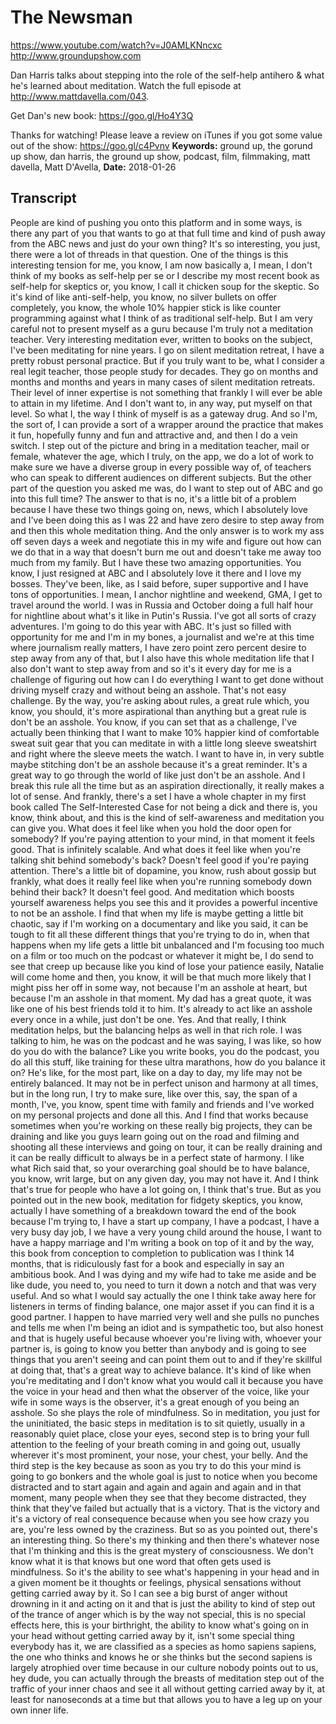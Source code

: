 # The Newsman
https://www.youtube.com/watch?v=J0AMLKNncxc
http://www.groundupshow.com

Dan Harris talks about stepping into the role of the self-help antihero & what he's learned about meditation. Watch the full episode at http://www.mattdavella.com/043.

Get Dan's new book: https://goo.gl/Ho4Y3Q

Thanks for watching! Please leave a review on iTunes if you got some value out of the show: https://goo.gl/c4Pvnv
**Keywords:** ground up, the gorund up show, dan harris, the ground up show, podcast, film, filmmaking, matt davella, Matt D'Avella, 
**Date:** 2018-01-26

## Transcript
 People are kind of pushing you onto this platform and in some ways, is there any part of you that wants to go at that full time and kind of push away from the ABC news and just do your own thing? It's so interesting, you just, there were a lot of threads in that question. One of the things is this interesting tension for me, you know, I am now basically a, I mean, I don't think of my books as self-help per se or I describe my most recent book as self-help for skeptics or, you know, I call it chicken soup for the skeptic. So it's kind of like anti-self-help, you know, no silver bullets on offer completely, you know, the whole 10% happier stick is like counter programming against what I think of as traditional self-help. But I am very careful not to present myself as a guru because I'm truly not a meditation teacher. Very interesting meditation ever, written to books on the subject, I've been meditating for nine years. I go on silent meditation retreat, I have a pretty robust personal practice. But if you truly want to be, what I consider a real legit teacher, those people study for decades. They go on months and months and months and years in many cases of silent meditation retreats. Their level of inner expertise is not something that frankly I will ever be able to attain in my lifetime. And I don't want to, in any way, put myself on that level. So what I, the way I think of myself is as a gateway drug. And so I'm, the sort of, I can provide a sort of a wrapper around the practice that makes it fun, hopefully funny and fun and attractive and, and then I do a vein switch. I step out of the picture and bring in a meditation teacher, mail or female, whatever the age, which I truly, on the app, we do a lot of work to make sure we have a diverse group in every possible way of, of teachers who can speak to different audiences on different subjects. But the other part of the question you asked me was, do I want to step out of ABC and go into this full time? The answer to that is no, it's a little bit of a problem because I have these two things going on, news, which I absolutely love and I've been doing this as I was 22 and have zero desire to step away from and then this whole meditation thing. And the only answer is to work my ass off seven days a week and negotiate this in my wife and figure out how can we do that in a way that doesn't burn me out and doesn't take me away too much from my family. But I have these two amazing opportunities. You know, I just resigned at ABC and I absolutely love it there and I love my bosses. They've been, like, as I said before, super supportive and I have tons of opportunities. I mean, I anchor nightline and weekend, GMA, I get to travel around the world. I was in Russia and October doing a full half hour for nightline about what's it like in Putin's Russia. I've got all sorts of crazy adventures. I'm going to do this year with ABC. It's just so filled with opportunity for me and I'm in my bones, a journalist and we're at this time where journalism really matters, I have zero point zero percent desire to step away from any of that, but I also have this whole meditation life that I also don't want to step away from and so it's it every day for me is a challenge of figuring out how can I do everything I want to get done without driving myself crazy and without being an asshole. That's not easy challenge. By the way, you're asking about rules, a great rule which, you know, you should, it's more aspirational than anything but a great rule is don't be an asshole. You know, if you can set that as a challenge, I've actually been thinking that I want to make 10% happier kind of comfortable sweat suit gear that you can meditate in with a little long sleeve sweatshirt and right where the sleeve meets the watch. I want to have in, in very subtle maybe stitching don't be an asshole because it's a great reminder. It's a great way to go through the world of like just don't be an asshole. And I break this rule all the time but as an aspiration directionally, it really makes a lot of sense. And frankly, there's a set I have a whole chapter in my first book called The Self-Interested Case for not being a dick and there is, you know, think about, and this is the kind of self-awareness and meditation you can give you. What does it feel like when you hold the door open for somebody? If you're paying attention to your mind, in that moment it feels good. That is infinitely scalable. And what does it feel like when you're talking shit behind somebody's back? Doesn't feel good if you're paying attention. There's a little bit of dopamine, you know, rush about gossip but frankly, what does it really feel like when you're running somebody down behind their back? It doesn't feel good. And meditation which boosts yourself awareness helps you see this and it provides a powerful incentive to not be an asshole. I find that when my life is maybe getting a little bit chaotic, say if I'm working on a documentary and like you said, it can be tough to fit all these different things that you're trying to do in, when that happens when my life gets a little bit unbalanced and I'm focusing too much on a film or too much on the podcast or whatever it might be, I do send to see that creep up because like you kind of lose your patience easily, Natalie will come home and then, you know, it will be that much more likely that I might piss her off in some way, not because I'm an asshole at heart, but because I'm an asshole in that moment. My dad has a great quote, it was like one of his best friends told it to him. It's already to act like an asshole every once in a while, just don't be one. Yes. And that really, I think meditation helps, but the balancing helps as well in that rich role. I was talking to him, he was on the podcast and he was saying, I was like, so how do you do with the balance? Like you write books, you do the podcast, you do all this stuff, like training for these ultra marathons, how do you balance it on? He's like, for the most part, like on a day to day, my life may not be entirely balanced. It may not be in perfect unison and harmony at all times, but in the long run, I try to make sure, like over this, say, the span of a month, I've, you know, spent time with family and friends and I've worked on my personal projects and done all this. And I find that works because sometimes when you're working on these really big projects, they can be draining and like you guys learn going out on the road and filming and shooting all these interviews and going on tour, it can be really draining and it can be really difficult to always be in a perfect state of harmony. I like what Rich said that, so your overarching goal should be to have balance, you know, writ large, but on any given day, you may not have it. And I think that's true for people who have a lot going on, I think that's true. But as you pointed out in the new book, meditation for fidgety skeptics, you know, actually I have something of a breakdown toward the end of the book because I'm trying to, I have a start up company, I have a podcast, I have a very busy day job, I we have a very young child around the house, I want to have a happy marriage and I'm writing a book on top of it and by the way, this book from conception to completion to publication was I think 14 months, that is ridiculously fast for a book and especially in say an ambitious book. And I was dying and my wife had to take me aside and be like dude, you need to, you need to turn it down a notch and that was very useful. And so what I would say actually the one I think take away here for listeners in terms of finding balance, one major asset if you can find it is a good partner. I happen to have married very well and she pulls no punches and tells me when I'm being an idiot and is sympathetic too, but also honest and that is hugely useful because whoever you're living with, whoever your partner is, is going to know you better than anybody and is going to see things that you aren't seeing and can point them out to and if they're skillful at doing that, that's a great way to achieve balance. It's kind of like when you're meditating and I don't know what you would call it because you have the voice in your head and then what the observer of the voice, like your wife in some ways is the observer, it's a great enough of you being an asshole. So she plays the role of mindfulness. So in meditation, you just for the uninitiated, the basic steps in meditation is to sit quietly, usually in a reasonably quiet place, close your eyes, second step is to bring your full attention to the feeling of your breath coming in and going out, usually wherever it's most prominent, your nose, your chest, your belly. And the third step is the key because as soon as you try to do this your mind is going to go bonkers and the whole goal is just to notice when you become distracted and to start again and again and again and again and in that moment, many people when they see that they become distracted, they think that they've failed but actually that is a victory. That is the victory and it's a victory of real consequence because when you see how crazy you are, you're less owned by the craziness. But so as you pointed out, there's an interesting thing. So there's my thinking and then there's whatever nose that I'm thinking and this is the great mystery of consciousness. We don't know what it is that knows but one word that often gets used is mindfulness. So it's the ability to see what's happening in your head and in a given moment be it thoughts or feelings, physical sensations without getting carried away by it. So I can see a big burst of anger without drowning in it and acting on it and that is just the ability to kind of step out of the trance of anger which is by the way not special, this is no special effects here, this is your birthright, the ability to know what's going on in your head without getting carried away by it, isn't some special thing everybody has it, we are classified as a species as homo sapiens sapiens, the one who thinks and knows he or she thinks but the second sapiens is largely atrophied over time because in our culture nobody points out to us, hey dude, you can actually through the breasts of meditation step out of the traffic of your inner chaos and see it all without getting carried away by it, at least for nanoseconds at a time but that allows you to have a leg up on your own inner life.
